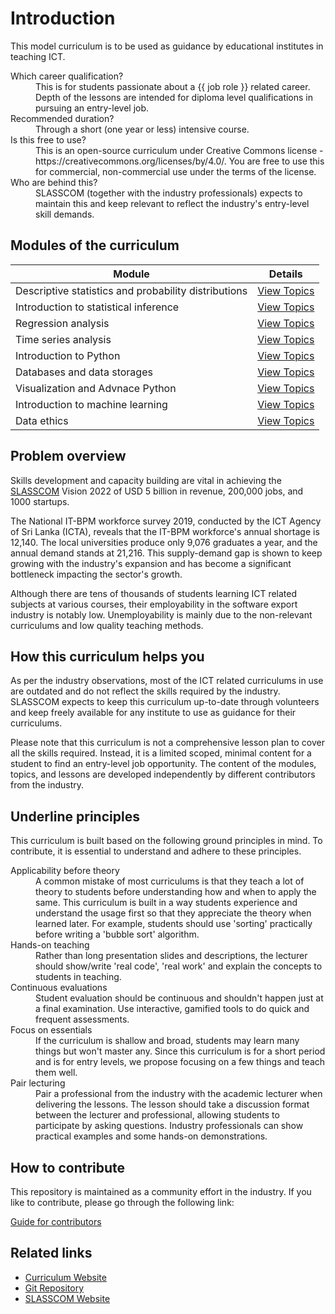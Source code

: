 # Introduction

This model curriculum is to be used as guidance by educational institutes in teaching ICT.

<dl>
<dt>Which career qualification?</dt>
<dd>This is for students passionate about a {{ job role }} related career. Depth of the lessons are intended for diploma level qualifications in pursuing an entry-level job.</dd>
<dt>Recommended duration?</dt>
<dd>Through a short (one year or less) intensive course.</dd>
<dt>Is this free to use?</dt>
<dd>This is an open-source curriculum under Creative Commons license - https://creativecommons.org/licenses/by/4.0/. You are free to use this for commercial, non-commercial use under the terms of the license. </dd>
<dt>Who are behind this?</dt>
<dd>SLASSCOM (together with the industry professionals) expects to maintain this and keep relevant to reflect the industry's entry-level skill demands. </dd>
</dl>

## Modules of the curriculum

| Module                         | Details                                                   |
| ------------------------------ | --------------------------------------------------------- |
| Descriptive statistics and probability distributions         | [View Topics](./descriptive-statistics-and-probability-distributions/README.md)    |
| Introduction to statistical inference         | [View Topics](./introduction-to-statistical-inference/README.md)    |
| Regression analysis         | [View Topics](./regression-analysis/README.md)    |
| Time series analysis         | [View Topics](./time-series-analysis/README.md)    |
| Introduction to Python         | [View Topics](./introduction-to-python/README.md)    |
| Databases and data storages              | [View Topics](./databases-and-data-storages/README.md)              |
| Visualization and Advnace Python         | [View Topics](./visualization-and-advnace-python/README.md)    |
| Introduction to machine learning         | [View Topics](./introduction-to-machine-learning/README.md)    |
| Data ethics         | [View Topics](./data-ethics/README.md)    |

## Problem overview

Skills development and capacity building are vital in achieving the [SLASSCOM](https://slasscom.lk) Vision 2022 of USD 5 billion in revenue, 200,000 jobs, and 1000 startups.

The National IT-BPM workforce survey 2019, conducted by the ICT Agency of Sri Lanka (ICTA), reveals that the IT-BPM workforce's annual shortage is 12,140. The local universities produce only 9,076 graduates a year, and the annual demand stands at 21,216. This supply-demand gap is shown to keep growing with the industry's expansion and has become a significant bottleneck impacting the sector's growth.

Although there are tens of thousands of students learning ICT related subjects at various courses, their employability in the software export industry is notably low. Unemployability is mainly due to the non-relevant curriculums and low quality teaching methods.

## How this curriculum helps you

As per the industry observations, most of the ICT related curriculums in use are outdated and do not reflect the skills required by the industry. SLASSCOM expects to keep this curriculum up-to-date through volunteers and keep freely available for any institute to use as guidance for their curriculums.

Please note that this curriculum is not a comprehensive lesson plan to cover all the skills required. Instead, it is a limited scoped, minimal content for a student to find an entry-level job opportunity. The content of the modules, topics, and lessons are developed independently by different contributors from the industry.

## Underline principles

This curriculum is built based on the following ground principles in mind. To contribute, it is essential to understand and adhere to these principles.

<dl>
<dt>Applicability before theory</dt>
<dd>A common mistake of most curriculums is that they teach a lot of theory to students before understanding how and when to apply the same. This curriculum is built in a way students experience and understand the usage first so that they appreciate the theory when learned later. For example, students should use 'sorting' practically before writing a 'bubble sort' algorithm.</dd>
<dt>Hands-on teaching</dt>
<dd>Rather than long presentation slides and descriptions, the lecturer should show/write 'real code', 'real work' and explain the concepts to students in teaching.</dd>
<dt>Continuous evaluations</dt>
<dd>Student evaluation should be continuous and shouldn't happen just at a final examination. Use interactive, gamified tools to do quick and frequent assessments.
</dd>
<dt>Focus on essentials</dt>
<dd>If the curriculum is shallow and broad, students may learn many things but won't master any. Since this curriculum is for a short period and is for entry levels, we propose focusing on a few things and teach them well.
</dd>
<dt>Pair lecturing</dt>
<dd>Pair a professional from the industry with the academic lecturer when delivering the lessons. The lesson should take a discussion format between the lecturer and professional, allowing students to participate by asking questions. Industry professionals can show practical examples and some hands-on demonstrations.
</dd>
</dl>

## How to contribute

This repository is maintained as a community effort in the industry. If you like to contribute, please go through the following link:

[Guide for contributors](./CONTRIBUTE.md)

## Related links

- [Curriculum Website](https://slasscom.github.io/slasscom-data-analytics-curriculum)
- [Git Repository](https://github.com/SLASSCOM/sslasscom-data-analytics-curriculum)
- [SLASSCOM Website](https://slasscom.lk)
